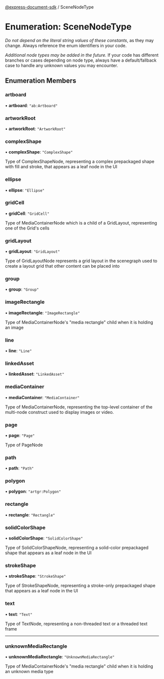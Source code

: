 [@express-document-sdk](../overview.md) / SceneNodeType

# Enumeration: SceneNodeType

<InlineAlert slots="text" variant="warning"/>

_Do not depend on the literal string values of these constants_, as they may change. Always reference the enum identifiers in your code.

<InlineAlert slots="text" variant="warning"/>

_Additional node types may be added in the future._ If your code has different branches or cases depending on node type,
always have a default/fallback case to handle any unknown values you may encounter.

## Enumeration Members

### artboard

• **artboard**: `"ab:Artboard"`

<HorizontalLine />

### artworkRoot

• **artworkRoot**: `"ArtworkRoot"`

<HorizontalLine />

### complexShape

• **complexShape**: `"ComplexShape"`

Type of ComplexShapeNode, representing a complex prepackaged shape with fill and stroke, that appears as a leaf node in the UI

<HorizontalLine />

### ellipse

• **ellipse**: `"Ellipse"`

<HorizontalLine />

### gridCell

• **gridCell**: `"GridCell"`

Type of MediaContainerNode which is a child of a GridLayout, representing one of the Grid's cells

<HorizontalLine />

### gridLayout

• **gridLayout**: `"GridLayout"`

Type of GridLayoutNode represents a grid layout in the scenegraph used to create a layout grid that other content can be placed into

<HorizontalLine />

### group

• **group**: `"Group"`

<HorizontalLine />

### imageRectangle

• **imageRectangle**: `"ImageRectangle"`

Type of MediaContainerNode's "media rectangle" child when it is holding an image

<HorizontalLine />

### line

• **line**: `"Line"`

<HorizontalLine />

### linkedAsset

• **linkedAsset**: `"LinkedAsset"`

<HorizontalLine />

### mediaContainer

• **mediaContainer**: `"MediaContainer"`

Type of MediaContainerNode, representing the top-level container of the multi-node construct used to display images or video.

<HorizontalLine />

### page

• **page**: `"Page"`

Type of PageNode

<HorizontalLine />

### path

• **path**: `"Path"`

<HorizontalLine />

### polygon

• **polygon**: `"artgr:Polygon"`

<HorizontalLine />

### rectangle

• **rectangle**: `"Rectangle"`

<HorizontalLine />

### solidColorShape

• **solidColorShape**: `"SolidColorShape"`

Type of SolidColorShapeNode, representing a solid-color prepackaged shape that appears as a leaf node in the UI

<HorizontalLine />

### strokeShape

• **strokeShape**: `"StrokeShape"`

Type of StrokeShapeNode, representing a stroke-only prepackaged shape that appears as a leaf node in the UI

<HorizontalLine />

### text

• **text**: `"Text"`

Type of TextNode, representing a non-threaded text or a threaded text frame

---

### unknownMediaRectangle

• **unknownMediaRectangle**: `"UnknownMediaRectangle"`

Type of MediaContainerNode's "media rectangle" child when it is holding an unknown media type
